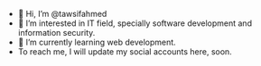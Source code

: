 - 👋 Hi, I’m @tawsifahmed
- 👀 I’m interested in IT field, specially software development and information security. 
- 🌱 I’m currently learning web development.
- To reach me, I will update my social accounts here, soon.

<!---
tawsifahmed/tawsifahmed is a ✨ special ✨ repository because its `README.md` (this file) appears on your GitHub profile.
You can click the Preview link to take a look at your changes.
--->
